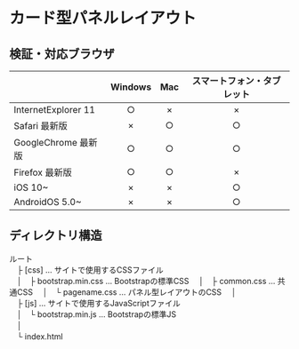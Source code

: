 # カード型パネルレイアウト

## 検証・対応ブラウザ  
|| **Windows** | **Mac** | **スマートフォン・タブレット** |
|:----- |:-----:|:-----:|:-----:|
|InternetExplorer 11|○|×|×|
|Safari 最新版|×|○|○|
|GoogleChrome 最新版|○|○|○|
|Firefox 最新版|○|○|×|
|iOS 10~|×|×|○|
|AndroidOS 5.0~|×|×|○|  
 
 
## ディレクトリ構造  
 ルート  
　├ [css] … サイトで使用するCSSファイル  
　│　├ bootstrap.min.css … Bootstrapの標準CSS
　│　├ common.css … 共通CSS
　│　└ pagename.css … パネル型レイアウトのCSS
　│    
　├ [js] … サイトで使用するJavaScriptファイル            
　│　└ bootstrap.min.js … Bootstrapの標準JS  
　│  
　└ index.html